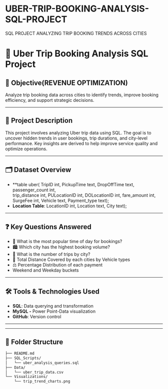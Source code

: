 # UBER-TRIP-BOOKING-ANALYSIS-SQL-PROJECT
SQL PROJECT ANALYZING TRIP BOOKING TRENDS ACROSS CITIES
# 🚖 Uber Trip Booking Analysis SQL Project

## 📌 Objective(REVENUE OPTIMIZATION)
Analyze trip booking data across cities to identify trends, improve booking efficiency, and support strategic decisions.

---

## 🧾 Project Description
This project involves analyzing Uber trip data using SQL. The goal is to uncover hidden trends in user bookings, trip durations, and city-level performance. Key insights are derived to help improve service quality and optimize operations.

---

## 🗂️ Dataset Overview
- **table uber(
 TripID int,
 PickupTime	text,
 DropOffTime	text,
 passenger_count int,	
 trip_distance	int,
 PULocationID	int,
 DOLocationID	int,
 fare_amount	int,
 SurgeFee	int,
 Vehicle	text,
 Payment_type text);
- **Location Table**: LocationID int,
 Location	text,
 City text);

---

## ❓ Key Questions Answered
- 📅 What is the most popular time of day for bookings?
- 🏙️ Which city has the highest booking volume?
- 🚦 What is the number of trips by city?
- 🔁 Total Distance Covered by each cities by Vehicle types
- ⚖️ Percentage Distribution of each payment
- Weekend and Weekday buckets

---

## 🛠️ Tools & Technologies Used
- **SQL**: Data querying and transformation
- **MySQL
-** Power Point-Data visualization
- **GitHub**: Version control

---

---

## 📂 Folder Structure
```bash
├── README.md
├── SQL_Scripts/
│   └── uber_analysis_queries.sql
├── Data/
│   └── uber_trip_data.csv
└── Visualizations/
    └── trip_trend_charts.png
